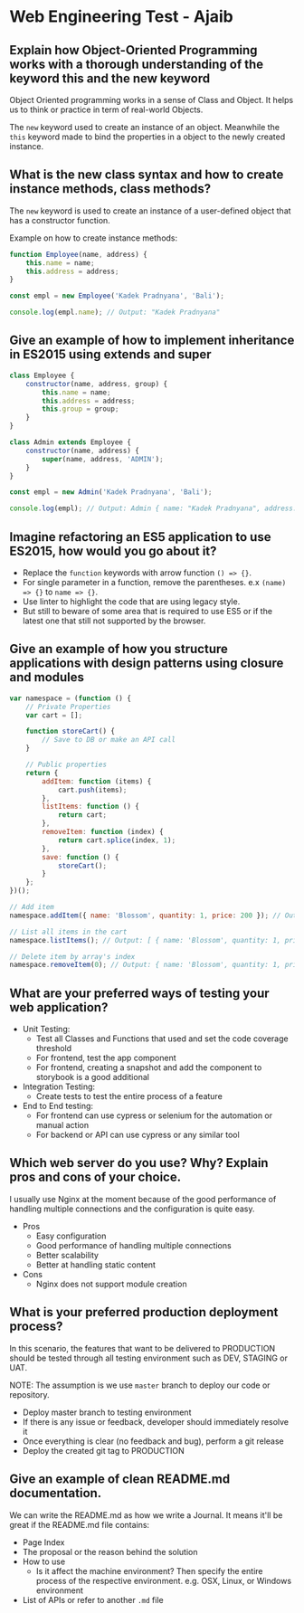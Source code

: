 # Web Engineering Test - Ajaib

## Explain how Object-Oriented Programming works with a thorough understanding of the keyword this and the new keyword

Object Oriented programming works in a sense of Class and Object. It helps us to think or practice in term of real-world Objects.

The `new` keyword used to create an instance of an object. Meanwhile the `this` keyword made to bind the properties in a object to the newly created instance.

## What is the new class syntax and how to create instance methods, class methods?

The `new` keyword is used to create an instance of a user-defined object that has a constructor function.

Example on how to create instance methods:

```JavaScript
function Employee(name, address) {
    this.name = name;
    this.address = address;
}

const empl = new Employee('Kadek Pradnyana', 'Bali');

console.log(empl.name); // Output: "Kadek Pradnyana"
```

## Give an example of how to implement inheritance in ES2015 using extends and super

```JavaScript
class Employee {
    constructor(name, address, group) {
        this.name = name;
        this.address = address;
        this.group = group;
    }
}

class Admin extends Employee {
    constructor(name, address) {
        super(name, address, 'ADMIN');
    }
}

const empl = new Admin('Kadek Pradnyana', 'Bali');

console.log(empl); // Output: Admin { name: "Kadek Pradnyana", address: "Bali", group: "ADMIN" }
```

## Imagine refactoring an ES5 application to use ES2015, how would you go about it?

- Replace the `function` keywords with arrow function `() => {}`.
- For single parameter in a function, remove the parentheses. e.x `(name) => {}` to `name => {}`.
- Use linter to highlight the code that are using legacy style.
- But still to beware of some area that is required to use ES5 or if the latest one that still not supported by the browser.

## Give an example of how you structure applications with design patterns using closure and modules

```JavaScript
var namespace = (function () {
    // Private Properties
    var cart = [];

    function storeCart() {
        // Save to DB or make an API call
    }

    // Public properties
    return {
        addItem: function (items) {
            cart.push(items);
        },
        listItems: function () {
            return cart;
        },
        removeItem: function (index) {
            return cart.splice(index, 1);
        },
        save: function () {
            storeCart();
        }
    };
})();

// Add item
namespace.addItem({ name: 'Blossom', quantity: 1, price: 200 }); // Output: undefined

// List all items in the cart
namespace.listItems(); // Output: [ { name: 'Blossom', quantity: 1, price: 200 } ]

// Delete item by array's index
namespace.removeItem(0); // Output: { name: 'Blossom', quantity: 1, price: 200 }
```

## What are your preferred ways of testing your web application?

- Unit Testing:
  - Test all Classes and Functions that used and set the code coverage threshold
  - For frontend, test the app component
  - For frontend, creating a snapshot and add the component to storybook is a good additional
- Integration Testing:
  - Create tests to test the entire process of a feature
- End to End testing:
  - For frontend can use cypress or selenium for the automation or manual action
  - For backend or API can use cypress or any similar tool

## Which web server do you use? Why? Explain pros and cons of your choice.

I usually use Nginx at the moment because of the good performance of handling multiple connections and the configuration is quite easy.
- Pros
  - Easy configuration
  - Good performance of handling multiple connections
  - Better scalability
  - Better at handling static content
- Cons
  - Nginx does not support module creation

## What is your preferred production deployment process?

In this scenario, the features that want to be delivered to PRODUCTION should be tested through all testing environment such as DEV, STAGING or UAT.

NOTE: The assumption is we use `master` branch to deploy our code or repository.

- Deploy master branch to testing environment
- If there is any issue or feedback, developer should immediately resolve it
- Once everything is clear (no feedback and bug), perform a git release
- Deploy the created git tag to PRODUCTION

## Give an example of clean README.md documentation.

We can write the README.md as how we write a Journal. It means it'll be great if the README.md file contains:
- Page Index
- The proposal or the reason behind the solution
- How to use
  - Is it affect the  machine environment? Then specify the entire process of the respective environment. e.g. OSX, Linux, or Windows environment
- List of APIs or refer to another `.md` file
